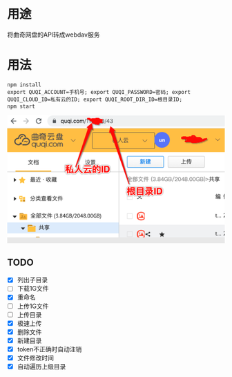 # 用途
将曲奇网盘的API转成webdav服务

# 用法
```
npm install
export QUQI_ACCOUNT=手机号; export QUQI_PASSWORD=密码; export QUQI_CLOUD_ID=私有云的ID; export QUQI_ROOT_DIR_ID=根目录ID;
npm start

```
![获取ID的方式](id.png)

## TODO
- [x] 列出子目录
- [ ] 下载1G文件
- [x] 重命名
- [ ] 上传1G文件
- [ ] 上传目录
- [x] 极速上传
- [x] 删除文件
- [x] 新建目录
- [x] token不正确时自动注销
- [x] 文件修改时间
- [x] 自动遍历上级目录
